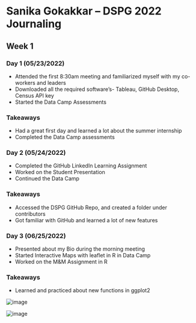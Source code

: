 # Sanika Gokakkar – DSPG 2022 Journaling
## Week 1
### Day 1 (05/23/2022)
* Attended the first 8:30am meeting and familiarized myself with my co-workers and leaders
* Downloaded all the required software’s- Tableau, GitHub Desktop, Census API key
*	Started the Data Camp Assessments
### Takeaways
* Had a great first day and learned a lot about the summer internship
* Completed the Data Camp assessments

### Day 2 (05/24/2022)
* Completed the GitHub LinkedIn Learning Assignment
* Worked on the Student Presentation
* Continued the Data Camp 
### Takeaways
* Accessed the DSPG GitHub Repo, and created a folder under contributors
* Got familiar with GitHub and learned a lot of new features

### Day 3 (06/25/2022)
* Presented about my Bio during the morning meeting
* Started Interactive Maps with leaflet in R in Data Camp
* Worked on the M&M Assignment in R
### Takeaways
*	Learned and practiced about new functions in ggplot2

![image](https://user-images.githubusercontent.com/98909268/171273553-32c8c5cf-6af9-4dab-8d9a-e2dd5e2f8d0d.png)

![image](https://user-images.githubusercontent.com/98909268/171273599-b21cb592-ff9b-46b0-983b-33d020483394.png)

